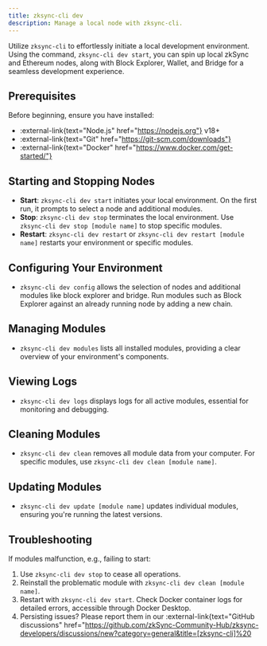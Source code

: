 ```yaml
---
title: zksync-cli dev
description: Manage a local node with zksync-cli.
---
```


Utilize `zksync-cli` to effortlessly initiate a local development environment.
Using the command, `zksync-cli dev start`, you can spin up local zkSync and Ethereum nodes, along with Block Explorer, Wallet, and Bridge
for a seamless development experience.

## Prerequisites

Before beginning, ensure you have installed:

- :external-link{text="Node.js" href="https://nodejs.org"} v18+
- :external-link{text="Git" href="https://git-scm.com/downloads"}
- :external-link{text="Docker" href="https://www.docker.com/get-started/"}

## Starting and Stopping Nodes

- **Start**: `zksync-cli dev start` initiates your local environment. On the first run, it prompts to select a node and additional modules.
- **Stop**: `zksync-cli dev stop` terminates the local environment. Use `zksync-cli dev stop [module name]` to stop specific modules.
- **Restart**: `zksync-cli dev restart` or `zksync-cli dev restart [module name]` restarts your environment or specific modules.

## Configuring Your Environment

- `zksync-cli dev config` allows the selection of nodes and additional modules like block explorer and bridge.
Run modules such as Block Explorer against an already running node by adding a new chain.

## Managing Modules

- `zksync-cli dev modules` lists all installed modules, providing a clear overview of your environment's components.

## Viewing Logs

- `zksync-cli dev logs` displays logs for all active modules, essential for monitoring and debugging.

## Cleaning Modules

- `zksync-cli dev clean` removes all module data from your computer. For specific modules, use `zksync-cli dev clean [module name]`.

## Updating Modules

- `zksync-cli dev update [module name]` updates individual modules, ensuring you're running the latest versions.

## Troubleshooting

If modules malfunction, e.g., failing to start:

1. Use `zksync-cli dev stop` to cease all operations.
2. Reinstall the problematic module with `zksync-cli dev clean [module name]`.
3. Restart with `zksync-cli dev start`. Check Docker container logs for detailed errors, accessible through Docker Desktop.
4. Persisting issues? Please report them in our :external-link{text="GitHub discussions" href="https://github.com/zkSync-Community-Hub/zksync-developers/discussions/new?category=general&title=[zksync-cli]%20<Title>"}.
